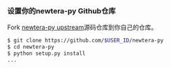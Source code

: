 ### 设置你的newtera-py Github仓库
Fork [newtera-py upstream](https://github.com/newtera/newtera-py/fork)源码仓库到你自己的仓库。

```sh
$ git clone https://github.com/$USER_ID/newtera-py
$ cd newtera-py
$ python setup.py install
...
```

